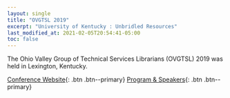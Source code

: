 ```yaml
---
layout: single
title: "OVGTSL 2019"
excerpt: "University of Kentucky : Unbridled Resources"
last_modified_at: 2021-02-05T20:54:41-05:00
toc: false
---
```


The Ohio Valley Group of Technical Services Librarians (OVGTSL) 2019 was held in Lexington, Kentucky.

[Conference Website](https://uknowledge.uky.edu/ovgtsl2019/){: .btn .btn--primary}
[Program & Speakers](https://uknowledge.uky.edu/ovgtsl2019/conf/){: .btn .btn--primary}
